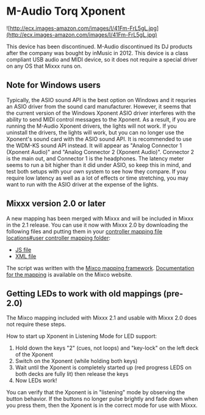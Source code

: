 # M-Audio Torq Xponent

![http://ecx.images-amazon.com/images/I/41Fm-FrL5gL.jpg](http://ecx.images-amazon.com/images/I/41Fm-FrL5gL.jpg)

This device has been discontinued. M-Audio discontinued its DJ products
after the company was bought by inMusic in 2012. This device is a class
compliant USB audio and MIDI device, so it does not require a special
driver on any OS that Mixxx runs on.

## Note for Windows users

Typically, the ASIO sound API is the best option on Windows and it
requries an ASIO driver from the sound card manufacturer. However, it
seems that the current version of the Windows Xponent ASIO driver
interferes with the ability to send MIDI control messages to the
Xponent. As a result, if you are running the M-Audio Xponent drivers,
the lights will not work. If you uninstall the drivers, the lights will
work, but you can no longer use the Xponent's sound card with the ASIO
sound API. It is recommended to use the WDM-KS sound API instead. It
will appear as "Analog Connector 1 (Xponent Audio)" and "Analog
Connector 2 (Xponent Audio)". Connector 2 is the main out, and Connector
1 is the headphones. The latency meter seems to run a bit higher than it
did under ASIO, so keep this in mind, and test both setups with your own
system to see how they compare. If you require low latency as well as a
lot of effects or time stretching, you may want to run with the ASIO
driver at the expense of the lights.

## Mixxx version 2.0 or later

A new mapping has been merged with Mixxx and will be included in Mixxx
in the 2.1 release. You can use it now with Mixxx 2.0 by downloading the
following files and putting them in your [controller mapping file
locations\#user controller mapping
folder](controller%20mapping%20file%20locations#user%20controller%20mapping%20folder):

  - [JS
    file](https://raw.githubusercontent.com/mixxxdj/mixxx/master/res/controllers/maudio_xponent.mixco.output.js)
  - [XML
    file](https://raw.githubusercontent.com/mixxxdj/mixxx/master/res/controllers/maudio_xponent.mixco.output.midi.xml)

The script was written with the [Mixco mapping
framework](https://sinusoid.es/mixco/). [Documentation for the
mapping](https://sinusoid.es/mixco/script/maudio_xponent.mixco.html) is
available on the Mixco website.

## Getting LEDs to work with old mappings (pre-2.0)

The Mixco mapping included with Mixxx 2.1 and usable with Mixxx 2.0 does
not require these steps.

How to start up Xponent in Listening Mode for LED support:

1.  Hold down the keys "2" (cues, not loops) and "key-lock" on the left
    deck of the Xponent
2.  Switch on the Xponent (while holding both keys)
3.  Wait until the Xponent is completely started up (red progress LEDS
    on both decks are fully lit) then release the keys
4.  Now LEDs work\!

You can verify that the Xponent is in "listening" mode by observing the
button behavior. If the buttons no longer pulse brightly and fade down
when you press them, then the Xponent is in the correct mode for use
with Mixxx.
